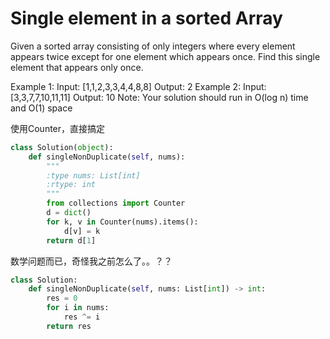 # Single element in a sorted Array

Given a sorted array consisting of only integers where every element appears twice except for one element which appears once. Find this single element that appears only once.

Example 1:
Input: [1,1,2,3,3,4,4,8,8]
Output: 2
Example 2:
Input: [3,3,7,7,10,11,11]
Output: 10
Note: Your solution should run in O(log n) time and O(1) space

使用Counter，直接搞定

```python
class Solution(object):
    def singleNonDuplicate(self, nums):
        """
        :type nums: List[int]
        :rtype: int
        """
        from collections import Counter
        d = dict()
        for k, v in Counter(nums).items():
            d[v] = k
        return d[1]
```
数学问题而已，奇怪我之前怎么了。。？？

```python
class Solution:
    def singleNonDuplicate(self, nums: List[int]) -> int:
        res = 0
        for i in nums:
            res ^= i
        return res
```